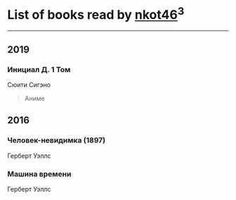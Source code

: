 # List of books read by [nkot46](http://vk.com/id104299837)<sup>3</sup>
---

## 2019

### Инициал Д. 1 Том
Сюити Сигэно
> Аниме



## 2016

### Человек-невидимка (1897)
Герберт Уэллс


### Машина времени
Герберт Уэллс



